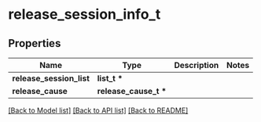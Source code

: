 # release_session_info_t

## Properties
Name | Type | Description | Notes
------------ | ------------- | ------------- | -------------
**release_session_list** | **list_t \*** |  | 
**release_cause** | **release_cause_t \*** |  | 

[[Back to Model list]](../README.md#documentation-for-models) [[Back to API list]](../README.md#documentation-for-api-endpoints) [[Back to README]](../README.md)


